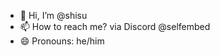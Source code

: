 - 👋 Hi, I’m @shisu
- 📫 How to reach me? via Discord @selfembed
- 😄 Pronouns: he/him


<!---
rhmqGH/rhmqGH is a ✨ special ✨ repository because its `README.md` (this file) appears on your GitHub profile.
You can click the Preview link to take a look at your changes.
--->
